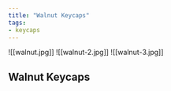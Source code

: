 ```yaml
---
title: "Walnut Keycaps"
tags:
- keycaps 
---
```


![[walnut.jpg]]
![[walnut-2.jpg]]
![[walnut-3.jpg]]

## Walnut Keycaps
